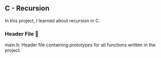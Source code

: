 ## C - Recursion

In this project, I learned about recursion in C.

### Header File 📁

main.h: Header file containing prototypes for all functions written in the project.
